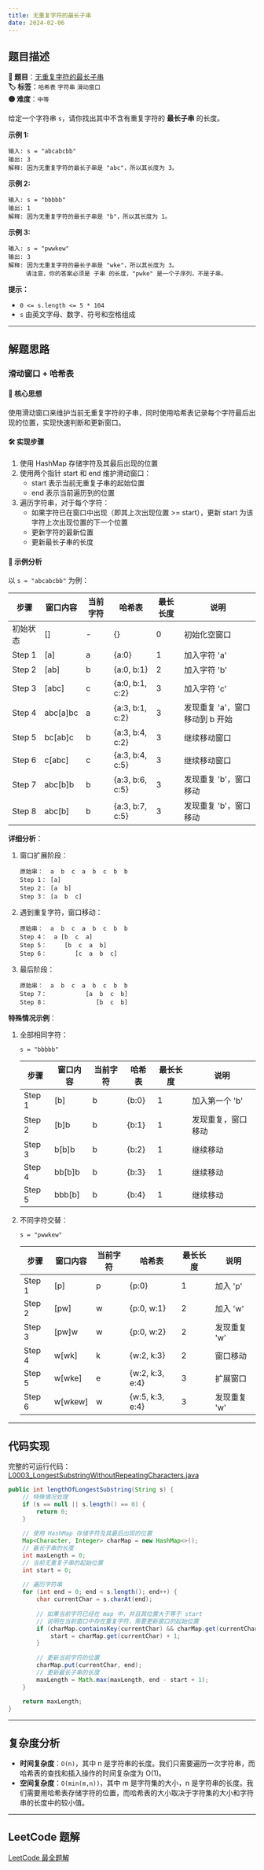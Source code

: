 ```yaml
---
title: 无重复字符的最长子串
date: 2024-02-06
---
```


## 题目描述

**🔗 题目**：[无重复字符的最长子串](https://leetcode.cn/problems/longest-substring-without-repeating-characters/)  
**🏷️ 标签**：`哈希表` `字符串` `滑动窗口`  
**🟡 难度**：`中等`  

给定一个字符串 `s`，请你找出其中不含有重复字符的 **最长子串** 的长度。

**示例 1:**
```
输入: s = "abcabcbb"
输出: 3 
解释: 因为无重复字符的最长子串是 "abc"，所以其长度为 3。
```

**示例 2:**
```
输入: s = "bbbbb"
输出: 1
解释: 因为无重复字符的最长子串是 "b"，所以其长度为 1。
```

**示例 3:**
```
输入: s = "pwwkew"
输出: 3
解释: 因为无重复字符的最长子串是 "wke"，所以其长度为 3。
     请注意，你的答案必须是 子串 的长度，"pwke" 是一个子序列，不是子串。
```

**提示：**
- `0 <= s.length <= 5 * 104`
- `s` 由英文字母、数字、符号和空格组成

---

## 解题思路

### 滑动窗口 + 哈希表

#### 📝 核心思想
使用滑动窗口来维护当前无重复字符的子串，同时使用哈希表记录每个字符最后出现的位置，实现快速判断和更新窗口。

#### 🛠️ 实现步骤
1. 使用 HashMap 存储字符及其最后出现的位置
2. 使用两个指针 start 和 end 维护滑动窗口：
   - start 表示当前无重复子串的起始位置
   - end 表示当前遍历到的位置
3. 遍历字符串，对于每个字符：
   - 如果字符已在窗口中出现（即其上次出现位置 >= start），更新 start 为该字符上次出现位置的下一个位置
   - 更新字符的最新位置
   - 更新最长子串的长度

#### 🧩 示例分析
以 `s = "abcabcbb"` 为例：

| 步骤 | 窗口内容 | 当前字符 | 哈希表 | 最长长度 | 说明 |
|------|----------|----------|---------|----------|------|
| 初始状态 | [] | - | {} | 0 | 初始化空窗口 |
| Step 1 | [a] | a | {a:0} | 1 | 加入字符 'a' |
| Step 2 | [ab] | b | {a:0, b:1} | 2 | 加入字符 'b' |
| Step 3 | [abc] | c | {a:0, b:1, c:2} | 3 | 加入字符 'c' |
| Step 4 | abc[a]bc | a | {a:3, b:1, c:2} | 3 | 发现重复 'a'，窗口移动到 b 开始 |
| Step 5 | bc[ab]c | b | {a:3, b:4, c:2} | 3 | 继续移动窗口 |
| Step 6 | c[abc] | c | {a:3, b:4, c:5} | 3 | 继续移动窗口 |
| Step 7 | abc[b]b | b | {a:3, b:6, c:5} | 3 | 发现重复 'b'，窗口移动 |
| Step 8 | abc[b] | b | {a:3, b:7, c:5} | 3 | 发现重复 'b'，窗口移动 |

**详细分析**：
1. 窗口扩展阶段：
   ```
   原始串：  a  b  c  a  b  c  b  b
   Step 1： [a]
   Step 2： [a  b]
   Step 3： [a  b  c]
   ```

2. 遇到重复字符，窗口移动：
   ```
   原始串：  a  b  c  a  b  c  b  b
   Step 4：  a [b  c  a]
   Step 5：     [b  c  a  b]
   Step 6：        [c  a  b  c]
   ```

3. 最后阶段：
   ```
   原始串：  a  b  c  a  b  c  b  b
   Step 7：           [a  b  c  b]
   Step 8：              [b  c  b]
   ```

**特殊情况示例**：
1. 全部相同字符：
   ```
   s = "bbbbb"
   ```
   | 步骤 | 窗口内容 | 当前字符 | 哈希表 | 最长长度 | 说明 |
   |------|----------|----------|---------|----------|------|
   | Step 1 | [b] | b | {b:0} | 1 | 加入第一个 'b' |
   | Step 2 | [b]b | b | {b:1} | 1 | 发现重复，窗口移动 |
   | Step 3 | b[b]b | b | {b:2} | 1 | 继续移动 |
   | Step 4 | bb[b]b | b | {b:3} | 1 | 继续移动 |
   | Step 5 | bbb[b] | b | {b:4} | 1 | 继续移动 |

2. 不同字符交替：
   ```
   s = "pwwkew"
   ```
   | 步骤 | 窗口内容 | 当前字符 | 哈希表 | 最长长度 | 说明 |
   |------|----------|----------|---------|----------|------|
   | Step 1 | [p] | p | {p:0} | 1 | 加入 'p' |
   | Step 2 | [pw] | w | {p:0, w:1} | 2 | 加入 'w' |
   | Step 3 | [pw]w | w | {p:0, w:2} | 2 | 发现重复 'w' |
   | Step 4 | w[wk] | k | {w:2, k:3} | 2 | 窗口移动 |
   | Step 5 | w[wke] | e | {w:2, k:3, e:4} | 3 | 扩展窗口 |
   | Step 6 | w[wkew] | w | {w:5, k:3, e:4} | 3 | 发现重复 'w' |

---

## 代码实现

完整的可运行代码：[L0003_LongestSubstringWithoutRepeatingCharacters.java](../src/main/java/L0003_LongestSubstringWithoutRepeatingCharacters.java)

```java
public int lengthOfLongestSubstring(String s) {
    // 特殊情况处理
    if (s == null || s.length() == 0) {
        return 0;
    }
    
    // 使用 HashMap 存储字符及其最后出现的位置
    Map<Character, Integer> charMap = new HashMap<>();
    // 最长子串的长度
    int maxLength = 0;
    // 当前无重复子串的起始位置
    int start = 0;
    
    // 遍历字符串
    for (int end = 0; end < s.length(); end++) {
        char currentChar = s.charAt(end);
        
        // 如果当前字符已经在 map 中，并且其位置大于等于 start
        // 说明在当前窗口中存在重复字符，需要更新窗口的起始位置
        if (charMap.containsKey(currentChar) && charMap.get(currentChar) >= start) {
            start = charMap.get(currentChar) + 1;
        }
        
        // 更新当前字符的位置
        charMap.put(currentChar, end);
        // 更新最长子串的长度
        maxLength = Math.max(maxLength, end - start + 1);
    }
    
    return maxLength;
}
```

---

## 复杂度分析

- **时间复杂度**：`O(n)`，其中 n 是字符串的长度。我们只需要遍历一次字符串，而哈希表的查找和插入操作的时间复杂度为 O(1)。
- **空间复杂度**：`O(min(m,n))`，其中 m 是字符集的大小，n 是字符串的长度。我们需要用哈希表存储字符的位置，而哈希表的大小取决于字符集的大小和字符串的长度中的较小值。

---

## LeetCode 题解

[LeetCode 最全题解](https://github.com/LjyYano/LeetCode) 